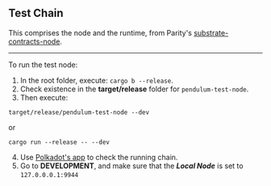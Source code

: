 ## Test Chain

This comprises the node and the runtime, from Parity's [substrate-contracts-node](https://github.com/paritytech/substrate-contracts-node#substrate-contracts-node).

---
To run the test node:
1. In the root folder, execute: `cargo b --release`.
2. Check existence in the __target/release__ folder for `pendulum-test-node`.
3. Then execute: 
```
target/release/pendulum-test-node --dev
```
or
```
cargo run --release -- --dev
```
4. Use [Polkadot's app](https://polkadot.js.org/apps/#/) to check the running chain.
5. Go to **DEVELOPMENT**, and make sure that the _**Local Node**_ is set to `127.0.0.0.1:9944`
